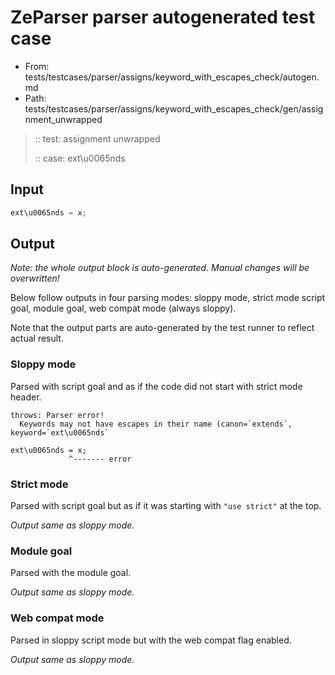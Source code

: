 # ZeParser parser autogenerated test case

- From: tests/testcases/parser/assigns/keyword_with_escapes_check/autogen.md
- Path: tests/testcases/parser/assigns/keyword_with_escapes_check/gen/assignment_unwrapped

> :: test: assignment unwrapped
>
> :: case: ext\u0065nds

## Input


`````js
ext\u0065nds = x;
`````

## Output

_Note: the whole output block is auto-generated. Manual changes will be overwritten!_

Below follow outputs in four parsing modes: sloppy mode, strict mode script goal, module goal, web compat mode (always sloppy).

Note that the output parts are auto-generated by the test runner to reflect actual result.

### Sloppy mode

Parsed with script goal and as if the code did not start with strict mode header.

`````
throws: Parser error!
  Keywords may not have escapes in their name (canon=`extends`, keyword=`ext\u0065nds`

ext\u0065nds = x;
             ^------- error
`````

### Strict mode

Parsed with script goal but as if it was starting with `"use strict"` at the top.

_Output same as sloppy mode._

### Module goal

Parsed with the module goal.

_Output same as sloppy mode._

### Web compat mode

Parsed in sloppy script mode but with the web compat flag enabled.

_Output same as sloppy mode._
